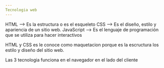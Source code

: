 ```yaml
---
Tecnologia web
---
```

HTML --> Es la estructura o es el esqueleto
CSS --> Es  el diseño, estilo y apariencia de un sitio web.
JavaScript --> Es el lenguaje de programación que se utiliza para hacer interactivos 


HTML y CSS es le conoce como maquetacion  porque es la escructura los estilo  y diseño del sitio web.


Las 3 tecnologia funciona en el navegador en el lado del cliente